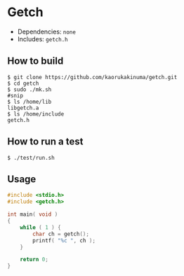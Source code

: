 # Getch

+ Dependencies: `none`
+ Includes: `getch.h`


## How to build

```
$ git clone https://github.com/kaorukakinuma/getch.git
$ cd getch
$ sudo ./mk.sh
#snip
$ ls /home/lib
libgetch.a
$ ls /home/include
getch.h
```


## How to run a test

```
$ ./test/run.sh
```


## Usage

```c
#include <stdio.h>
#include <getch.h>

int main( void )
{
    while ( 1 ) {
        char ch = getch();
        printf( "%c ", ch );
    }

    return 0;
}
```
